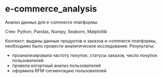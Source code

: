 # e-commerce_analysis

Анализ данных для e-commerce платформы

Стек: Python, Pandas, Numpy, Seaborn, Matplotlib

Контекст: выданы данные продуктов и заказов e-commerce платформы, необходимо было провести аналитическое исследование.
Результаты:
- проанализировала частоту покупок, статусы заказов, число покупок пользователей
- провела когортный анализ пользователей
- оформила RFM-сегментацию пользователей